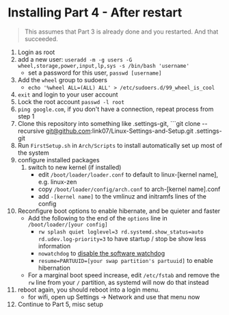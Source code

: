 # Installing Part 4 - After restart

> This assumes that Part 3 is already done and you restarted.    And that succeeded.

1. Login as root
1. add a new user: ```useradd -m -g users -G wheel,storage,power,input,lp,sys -s /bin/bash 'username'```
    * set a password for this user, ```passwd [username]```
1. Add the ```wheel``` group to sudoers
    * ```echo '%wheel ALL=(ALL) ALL' > /etc/sudoers.d/99_wheel_is_cool```
1. ```exit``` and login to your user account
1. Lock the root account `passwd -l root`
1. ```ping google.com```, if you don't have a connection, repeat process from step 1
1. Clone this repository into something like .settings-git, ```git clone --recursive git@github.com:link07/Linux-Settings-and-Setup.git .settings-git
1. Run ```FirstSetup.sh``` in ```Arch/Scripts``` to install automatically set up most of the system
1. configure installed packages
    1. switch to new kernel (if installed)
        * edit ```/boot/loader/loader.conf``` to default to linux-[kernel name], e.g. linux-zen
        * copy ```/boot/loader/config/arch.conf``` to arch-[kernel name].conf
        * add ```-[kernel name]``` to the vmlinuz and initramfs lines of the config
1. Reconfigure boot options to enable hibernate, and be quieter and faster
    * Add the following to the end of the ```options``` line in ```/boot/loader/[your config]```
        * ```rw splash quiet loglevel=3 rd.systemd.show_status=auto rd.udev.log-priority=3``` to have startup / stop be show less information
        * ```nowatchdog``` to [disable the software watchdog](https://wiki.archlinux.org/index.php/Improving_performance#Watchdogs)
        * ```resume=PARTUUID=[your swap partition's partuuid]``` to enable hibernation
    * For a marginal boot speed increase, edit ```/etc/fstab``` and remove the ```rw``` line from your ```/``` partition, as systemd will now do that instead
1. reboot again, you should reboot into a login menu.
    * for wifi, open up Settings -> Network and use that menu now
1. Continue to Part 5, misc setup
